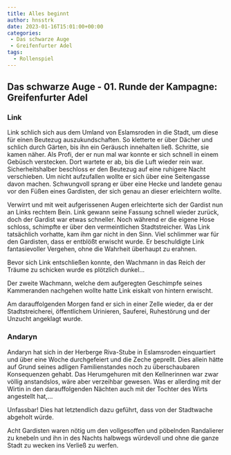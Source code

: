 ```yaml
---
title: Alles beginnt
author: hnsstrk
date: 2023-01-16T15:01:00+00:00
categories:
 - Das schwarze Auge
 - Greifenfurter Adel
tags:
  - Rollenspiel
---
```


## Das schwarze Auge - 01. Runde der Kampagne: Greifenfurter Adel

### Link

Link schlich sich aus dem Umland von Eslamsroden in die Stadt, um diese für einen Beutezug auszukundschaften. So kletterte er über Dächer und schlich durch Gärten, bis ihn ein Geräusch innehalten ließ. Schritte, sie kamen näher. Als Profi, der er nun mal war konnte er sich schnell in einem Gebüsch verstecken. Dort wartete er ab, bis die Luft wieder rein war. Sicherheitshalber beschloss er den Beutezug auf eine ruhigere Nacht verschieben. Um nicht aufzufallen wollte er sich über eine Seitengasse davon machen. Schwungvoll sprang er über eine Hecke und landete genau vor den Füßen eines Gardisten, der sich genau an dieser erleichtern wollte.

Verwirrt und mit weit aufgerissenen Augen erleichterte sich der Gardist nun an Links rechtem Bein. Link gewann seine Fassung schnell wieder zurück, doch der Gardist war etwas schneller. Noch während er die eigene Hose schloss, schimpfte er über den vermeintlichen Stadtstreicher. Was Link tatsächlich vorhatte, kam ihm gar nicht in den Sinn. Viel schlimmer war für den Gardisten, dass er entblößt erwischt wurde. Er beschuldigte Link fantasievoller Vergehen, ohne die Wahrheit überhaupt zu erahnen.

Bevor sich Link entschließen konnte, den Wachmann in das Reich der Träume zu schicken wurde es plötzlich dunkel…

Der zweite Wachmann, welche dem aufgeregten Geschimpfe seines Kammeranden nachgehen wollte hatte Link eiskalt von hintern erwischt.

Am darauffolgenden Morgen fand er sich in einer Zelle wieder, da er der Stadtstreicherei, öffentlichem Urinieren, Sauferei, Ruhestörung und der Unzucht angeklagt wurde.

### Andaryn

Andaryn hat sich in der Herberge Riva-Stube in Eslamsroden einquartiert und über eine Woche durchgefeiert und die Zeche geprellt. Dies allein hätte auf Grund seines adligen Familienstandes noch zu überschaubaren Konsequenzen gehabt. Das Herumgehuren mit den Kellnerinnen war zwar völlig anstandslos, wäre aber verzeihbar gewesen. Was er allerding mit der Wirtin in den darauffolgenden Nächten auch mit der Tochter des Wirts angestellt hat,…

Unfassbar! Dies hat letztendlich dazu geführt, dass von der Stadtwache abgeholt würde.

Acht Gardisten waren nötig um den vollgesoffen und pöbelnden Randalierer zu knebeln und ihn in des Nachts halbwegs würdevoll und ohne die ganze Stadt zu wecken ins Verließ zu werfen.